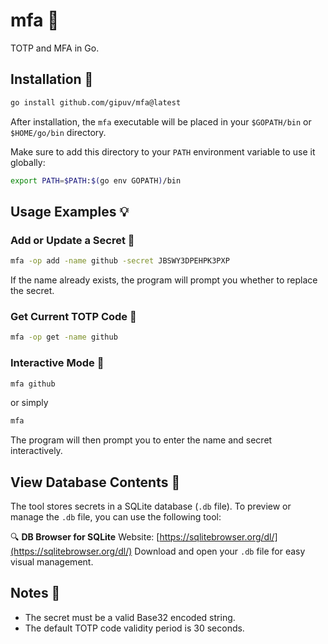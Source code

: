 # mfa 🔐

TOTP and MFA in Go.

## Installation 🚀

```bash
go install github.com/gipuv/mfa@latest
```

After installation, the `mfa` executable will be placed in your `$GOPATH/bin` or `$HOME/go/bin` directory.

Make sure to add this directory to your `PATH` environment variable to use it globally:

```bash
export PATH=$PATH:$(go env GOPATH)/bin
```

## Usage Examples 💡

### Add or Update a Secret 🔑

```bash
mfa -op add -name github -secret JBSWY3DPEHPK3PXP
```

If the name already exists, the program will prompt you whether to replace the secret.

### Get Current TOTP Code 🎫

```bash
mfa -op get -name github
```

### Interactive Mode 🤝

```bash
mfa github
```

or simply

```bash
mfa
```

The program will then prompt you to enter the name and secret interactively.

## View Database Contents 📂

The tool stores secrets in a SQLite database (`.db` file).
To preview or manage the `.db` file, you can use the following tool:

🔍 **DB Browser for SQLite**
Website: [https://sqlitebrowser.org/dl/](https://sqlitebrowser.org/dl/)
Download and open your `.db` file for easy visual management.

## Notes 📝

* The secret must be a valid Base32 encoded string.
* The default TOTP code validity period is 30 seconds.
